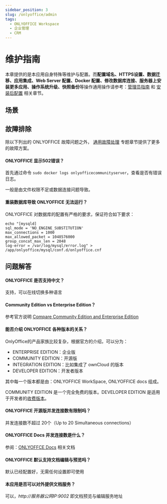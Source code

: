 ```yaml
---
sidebar_position: 3
slug: /onlyoffice/admin
tags:
  - ONLYOFFICE Workspace
  - 企业管理
  - CRM
---
```


# 维护指南

本章提供的是本应用自身特殊等维护与配置。而**配置域名、HTTPS设置、数据迁移、应用集成、Web Server 配置、Docker 配置、修改数据库连接、服务器上安装更多应用、操作系统升级、快照备份**等操作通用操作请参考：[管理员指南](../administrator) 和 [安装后配置](../install/setup/) 相关章节。

## 场景

## 故障排除

除以下列出的 ONLYOFFICE 故障问题之外， [通用故障处理](../troubleshooting) 专题章节提供了更多的故障方案。

#### ONLYOFFICE 显示502错误？

首先通过命令 `sudo docker logs onlyofficecommunityserver`，查看是否有错误日志。  

一般是由文件权限不足或数据连接问题导致。

#### 重装数据库导致 ONLYOFFICE 无法运行？

ONLYOFFICE 对数据库的配置有严格的要求，保证符合如下要求：

```
echo "[mysqld]
sql_mode = 'NO_ENGINE_SUBSTITUTION'
max_connections = 1000
max_allowed_packet = 1048576000
group_concat_max_len = 2048
log-error = /var/log/mysql/error.log" > /app/onlyoffice/mysql/conf.d/onlyoffice.cnf
```

## 问题解答

#### ONLYOFFICE 是否支持中文？

支持，可以在线切换多种语言

#### Community Edition vs Enterprise Edition？

参考官方说明 [Compare Community Edition and Enterprise Edition](https://github.com/ONLYOFFICE/CommunityServer#compare-community-edition-and-enterprise-edition)

#### 能否介绍 ONLYOFFICE 各种版本的关系？

OnlyOffice的产品家族比较复杂，根据官方的介绍，可以分为：

* ENTERPRISE EDITION：企业版
* COMMUNITY EDITION：开源版
* INTEGRATION EDITION：比如集成了 ownCloud 的版本
* DEVELOPER EDITION：开发者版本

其中每一个版本都是由：ONLYOFFICE WorkSpace, ONLYOFFICE docs 组成。  

COMMUNITY EDITION 是一个完全免费的版本。DEVELOPER EDITION 是适用于开发者的[收费版本](https://www.onlyoffice.com/zh/developer-edition-prices.aspx)。

#### ONLYOFFICE 开源版并发连接数有限制吗？

并发连接数不超过 20个（Up to 20 Simultaneous connections）

#### ONLYOFFICE Docs 并发连接数是什么？

参阅：[ONLYOFFCE Docs](../onlyofficedocs/admin#onlyofficedocsmaxconn) 相关文档

#### ONLYOFFICE 默认支持文档编辑与预览吗？

默认已经配置好，无需任何设置即可使用

#### 本应用是否可以对外提供文档服务？

可以，*http://服务器公网IP:9002* 即文档预览与编辑服务地址

